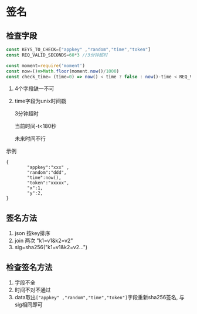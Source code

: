 # 签名

## 检查字段

```javascript
const KEYS_TO_CHECK=["appkey" ,"random","time","token"]
const REQ_VALID_SECONDS=60*3 //3分钟超时

const moment=require('moment')
const now=()=>Math.floor(moment.now()/1000)
const check_time= (time=0) => now() < time ? false : now()-time < REQ_VALID_SECONDS

```
1. 4个字段缺一不可
2. time字段为unix时间戳 
   
   3分钟超时

   当前时间-t<180秒

   未来时间不行


示例

```
{
        "appkey":"xxx" ,
        "random":"ddd",
        "time":now(),
        "token":"xxxxx",
        "x":1,
        "y":2,
}

```

## 签名方法

   1. json 按key排序 
   2. join 两次 "k1=v1&k2=v2"
   3. sig=sha256("k1=v1&k2=v2...")

## 检查签名方法

   1. 字段不全
   2. 时间不对不通过
   3. data取出```["appkey" ,"random","time","token"]```字段重新sha256签名,
      与sig相同即可

